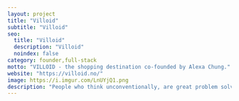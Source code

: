 ```yaml
---
layout: project
title: "Villoid"
subtitle: "Villoid"
seo:
  title: "Villoid"
  description: "Villoid"
  noindex: false
category: founder,full-stack
motto: "VILLOID - the shopping destination co-founded by Alexa Chung."
website: "https://villoid.no/"
image: https://i.imgur.com/LnUYjQ1.png
description: "People who think unconventionally, are great problem solvers and see opportunities where others see only challenges."
---
```

